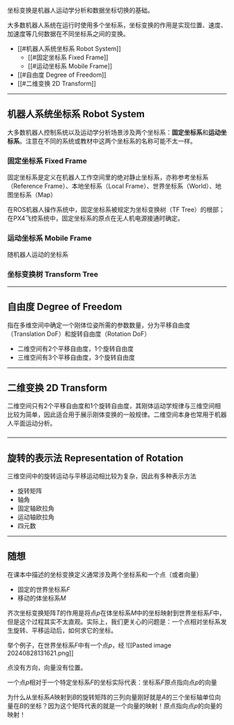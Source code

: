 坐标变换是机器人运动学分析和数据坐标切换的基础。

大多数机器人系统在运行时使用多个坐标系，坐标变换的作用是实现位置、速度、加速度等几何数据在不同坐标系之间的变换。

+ [[#机器人系统坐标系 Robot System]]
	+ [[#固定坐标系 Fixed Frame]]
	+ [[#运动坐标系 Mobile Frame]]
+ [[#自由度 Degree of Freedom]]
+ [[#二维变换 2D Transform]]

---
## 机器人系统坐标系 Robot System

大多数机器人控制系统以及运动学分析场景涉及两个坐标系：**固定坐标系**和**运动坐标系**。注意在不同的系统或教材中这两个坐标系的名称可能不太一样。

### 固定坐标系 Fixed Frame

固定坐标系是定义在机器人工作空间里的绝对静止坐标系，亦称参考坐标系（Reference Frame）、本地坐标系（Local Frame）、世界坐标系（World）、地图坐标系（Map）

在ROS机器人操作系统中，固定坐标系被规定为坐标变换树（TF Tree）的根部；在PX4飞控系统中，固定坐标系的原点在无人机电源接通时确定。







### 运动坐标系 Mobile Frame

随机器人运动的坐标系



### 坐标变换树 Transform Tree



---
## 自由度 Degree of Freedom

指在多维空间中确定一个刚体位姿所需的参数数量，分为平移自由度（Translation DoF）和旋转自由度（Rotation DoF）

+ 二维空间有2个平移自由度，1个旋转自由度
+ 三维空间有3个平移自由度，3个旋转自由度

---
## 二维变换 2D Transform

二维空间只有2个平移自由度和1个旋转自由度，其刚体运动学规律与三维空间相比较为简单，因此适合用于展示刚体变换的一般规律。二维空间本身也常用于机器人平面运动分析。

### 



---
## 旋转的表示法 Representation of Rotation

三维空间中的旋转运动与平移运动相比较为复杂，因此有多种表示方法

+ 旋转矩阵
+ 轴角
+ 固定轴欧拉角
+ 运动轴欧拉角
+ 四元数




---
## 随想

在课本中描述的坐标变换定义通常涉及两个坐标系和一个点（或者向量）

+ 固定的世界坐标系$F$
+ 移动的体坐标系$M$

齐次坐标变换矩阵$T$的作用是将点$p$在体坐标系$M$中的坐标映射到世界坐标系$F$中，但是这个过程其实不太直观。实际上，我们更关心的问题是：一个点相对坐标系发生旋转、平移运动后，如何求它的坐标。

举个例子，在世界坐标系$F$中有一个点$p$，经
![[Pasted image 20240828131621.png]]

点没有方向，向量没有位置。

一个点$p$相对于一个特定坐标系$F$的坐标实际代表：坐标系$F$原点指向点$p$的向量

为什么从坐标系$A$映射到$B$的旋转矩阵的三列向量刚好就是$A$的三个坐标轴单位向量在$B$的坐标？因为这个矩阵代表的就是一个向量的映射！原点指向点$p$的向量的映射！





